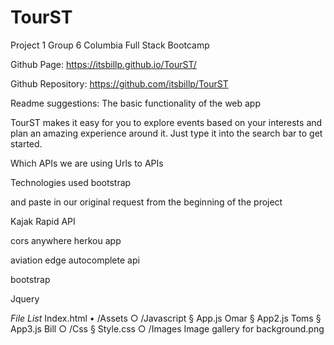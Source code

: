 # TourST
Project 1 Group 6 Columbia Full Stack Bootcamp

Github Page:
https://itsbillp.github.io/TourST/

Github Repository:
https://github.com/itsbillp/TourST

Readme suggestions:
The basic functionality of the web app

TourST makes it easy for you to explore events based on your interests and plan an amazing experience around it.  Just type it into the search bar to get started.




Which APIs we are using
    Urls to APIs
    
Technologies used bootstrap

and paste in our original request from the beginning of the project

Kajak Rapid API

cors anywhere herkou app


aviation edge autocomplete api

bootstrap 

Jquery 

 *File List*
Index.html 
	• /Assets
		○ /Javascript
			§ App.js Omar
			§ App2.js Toms
			§ App3.js Bill
		○ /Css
			§ Style.css
		○ /Images
Image gallery for background.png
